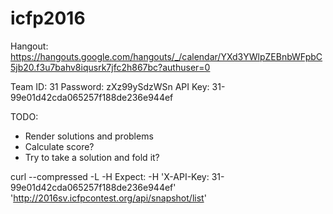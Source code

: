 # icfp2016


Hangout: https://hangouts.google.com/hangouts/_/calendar/YXd3YWlpZEBnbWFpbC5jb20.f3u7bahv8iqusrk7jfc2h867bc?authuser=0

Team ID: 31
Password: zXz99ySdzWSn
API Key: 31-99e01d42cda065257f188de236e944ef


TODO:
* Render solutions and problems
* Calculate score?
* Try to take a solution and fold it?

curl --compressed -L -H Expect: -H 'X-API-Key: 31-99e01d42cda065257f188de236e944ef' 'http://2016sv.icfpcontest.org/api/snapshot/list'


